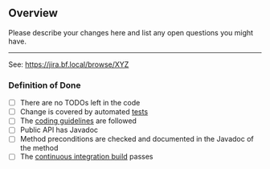 ## Overview

Please describe your changes here and list any open questions you might have.

---
See: https://jira.bf.local/browse/XYZ


### Definition of Done

- [ ] There are no TODOs left in the code
- [ ] Change is covered by automated [tests](https://github.com/exonum/exonum-java-binding/blob/master/CONTRIBUTING.md#tests)
- [ ] The [coding guidelines](https://github.com/exonum/exonum-java-binding/blob/master/CONTRIBUTING.md#the-code-style) are followed
- [ ] Public API has Javadoc
- [ ] Method preconditions are checked and documented in the Javadoc of the method
- [ ] The [continuous integration build](https://www.travis-ci.org/exonum/exonum-java-binding) passes
